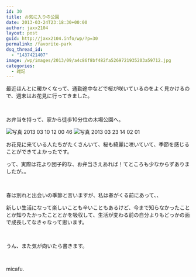 ```yaml
---
id: 30
title: お気に入りの公園
date: 2013-03-24T23:18:30+00:00
author: jaxx2104
layout: post
guid: http://jaxx2104.info/wp/?p=30
permalink: /favorite-park
dsq_thread_id:
  - "1437421407"
image: /wp/images/2013/09/a4c86f8bf482fa5269721935203a59712.jpg
categories:
  - 雑記
---
```

最近ほんとに暖かくなって、通勤途中などで桜が咲いているのをよく見かけるので、週末はお花見に行ってきました。

 

お弁当を持って、家から徒歩10分位の木場公園へ。

<img title="写真 2013-03-10 12 00 46.jpg" src="/images/2013/03/a4c86f8bf482fa5269721935203a59712.jpg" alt="写真 2013 03 10 12 00 46" border="0" />

<img title="写真 2013-03-23 14 02 01.jpg" src="/images/2013/03/a90cf4b09beccd86b8cef5fe65ffc7e22.jpg" alt="写真 2013 03 23 14 02 01" border="0" />

お花見に来ている人たちがたくさんいて、桜も綺麗に咲いていて、季節を感じることができてよかったです。

って、実際は花より団子的な、お弁当さえあれば！てところも少なからずありましたが。。

 

春は別れと出会いの季節と言いますが、私は春がくる前にあって、、

新しい生活になって楽しいことも辛いこともあるけど、今まで知らなかったこととか知りたかったこととかを吸収して、生活が変わる前の自分よりもどっかの面で成長してなきゃなって思います。

 

うん、また気が向いたら書きます。

 

micafu.

 